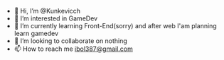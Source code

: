 - 👋 Hi, I’m @Kunkevicch
- 👀 I’m interested in GameDev
- 🌱 I’m currently learning Front-End(sorry) and after web I'am planning learn gamedev
- 💞️ I’m looking to collaborate on nothing
- 📫 How to reach me ibol387@gmail.com

<!---
Kunkevicch/Kunkevicch is a ✨ special ✨ repository because its `README.md` (this file) appears on your GitHub profile.
You can click the Preview link to take a look at your changes.
--->
